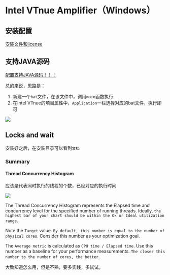 # Intel VTnue Amplifier（Windows）

## 安装配置

[安装文件和license](http://7xpmu3.com1.z0.glb.clouddn.com/Vtune.rar)

## 支持JAVA源码

[配置支持JAVA源码！！！](https://software.intel.com/en-us/articles/java-support-is-back-in-vtune-amplifier-xe)

总的来说，思路是：

1. 新建一个`bat`文件，在该文件中，调用`main`函数执行
2. 在Intel VTnue的项目属性中，`Application`一栏选择对应的bat文件，执行即可

![](http://7xpmu3.com1.z0.glb.clouddn.com/java_vtune_amplifier.jpg)

## Locks and wait

安装好之后，在安装目录可以看到`文档`

### Summary

#### Thread Concurrency Histogram

应该是代表同时执行的线程的个数，已经对应的执行时间

![](http://7xpmu3.com1.z0.glb.clouddn.com/Thread%20Concurrency%20Histogram.png)

The Thread Concurrency Histogram represents the Elapsed time and concurrency level for the specified number of running threads. Ideally, `the highest bar of your chart should be within the Ok or Ideal utilization range`.

Note the `Target` value. `By default, this number is equal to the number of physical cores`. Consider this number as your optimization goal.

The `Average metric` is calculated as `CPU time / Elapsed time`. Use this number as a baseline for your performance measurements. `The closer this number to the number of cores, the better`.


大致知道怎么用，但是不熟，要多实践，多试试。